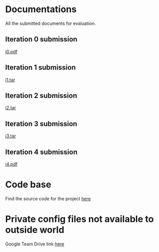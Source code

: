 # Documentations
All the submitted documents for evaluation. 

## Iteration 0 submission
[i0.pdf](documentation/Spring2019/i0.pdf)

## Iteration 1 submission
[i1.tar](documentation/Spring2019/i1.tar)

## Iteration 2 submission
[i2.tar](documentation/Spring2019/i2.tar)

## Iteration 3 submission
[i3.tar](documentation/Spring2019/i3.tar)

## Iteration 4 submission
[i4.pdf](documentation/Spring2019/I4.pdf)

# Code base
Find the source code for the project [here](https://github.com/tamu-asc/ascss)

# Private config files not available to outside world
Google Team Drive link [here](https://drive.google.com/drive/u/1/folders/0AB75gqhv9Yh-Uk9PVA)

